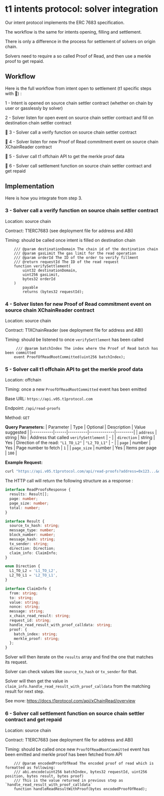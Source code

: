 # t1 intents protocol: solver integration

Our intent protocol implements the ERC 7683 specification.

The workflow is the same for intents opening, filling and settlement.


There is only a difference in the process for settlement of solvers on origin chain.

Solvers need to require a so called Proof of Read, and then use a merkle proof to get repaid.

## Workflow

Here is the full workflow from intent open to settlement (t1 specific steps with 🔴) :

1 - Intent is opened on source chain settler contract (whether on chain by user or gasslessly by solver)

2 - Solver listen for open event on source chain settler contract and fill on destination chain settler contract

🔴 3 - Solver call a verify function on source chain settler contract

🔴 4 - Solver listen for new Proof of Read commitment event on source chain XChainReader contract

🔴 5 - Solver call t1 offchain API to get the merkle proof data

🔴 6 - Solver call settlement function on source chain settler contract and get repaid

## Implementation

Here is how you integrate from step 3.

### 3 - Solver call a verify function on source chain settler contract

Location: source chain

Contract: T1ERC7683 (see deployment file for address and ABI)

Timing: should be called once intent is filled on destination chain

```solidity
    /// @param destinationDomain The chain id of the destination chain
    /// @param gasLimit The gas limit for the read operation
    /// @param orderId The ID of the order to verify fillment
    /// @return requestId The ID of the read request
    function verifySettlement(
        uint32 destinationDomain,
        uint256 gasLimit,
        bytes32 orderId
    )
        payable
        returns (bytes32 requestId);
```

### 4 - Solver listen for new Proof of Read commitment event on source chain XChainReader contract

Location: source chain

Contract: T1XChainReader (see deployment file for address and ABI)

Timing: should be listened to once `verifySettlement` has been called

```solidity
     /// @param batchIndex The index where the Proof of Read batch has been committed
    event ProofOfReadRootCommitted(uint256 batchIndex);
```

### 5 - Solver call t1 offchain API to get the merkle proof data

Location: offchain

Timing: once a new `ProofOfReadRootCommitted` event has been emitted

Base URL: `https://api.v05.t1protocol.com`

Endpoint: `/api/read-proofs`

Method: `GET`

**Query Parameters:**
| Parameter | Type | Optional | Description | Value suggested |
|-----------|------|----------|-------------|---------|
| `address` | string | No | Address that called `verifySettlement` | - |
| `direction` | string | Yes | Direction of the read: `"L1_TO_L2"` \| `"L2_TO_L1"` | - |
| `page` | number | Yes | Page number to fetch | `1` |
| `page_size` | number | Yes | Items per page | `100` |

**Example Request:**
```bash
curl "https://api.v05.t1protocol.com/api/read-proofs?address=0x123...&direction=L1_TO_L2&page=1&page_size=100"
```

The HTTP call will return the following structure as a response :

```typescript
interface ReadProofsResponse {
  results: Result[];
  page: number;
  page_size: number;
  total: number;
}

interface Result {
  source_tx_hash: string;
  message_type: number;
  block_number: number;
  message_hash: string;
  tx_sender: string;
  direction: Direction;
  claim_info: ClaimInfo;
}

enum Direction {
  L1_TO_L2 = 'L1_TO_L2',
  L2_TO_L1 = 'L2_TO_L1',
}

interface ClaimInfo {
  from: string;
  to: string;
  value: string;
  nonce: string;
  message: string;
  x_chain_read_result: string;
  request_id: string;
  handle_read_result_with_proof_calldata: string;
  proof: {
    batch_index: string;
    merkle_proof: string;
  };
}

```

Solver will then iterate on the `results` array and find the one that matches its request.

Solver can check values like `source_tx_hash` or `tx_sender` for that.

Solver will then get the value in `claim_info.handle_read_result_with_proof_calldata` from the matching result for next step.

See more: https://docs.t1protocol.com/api/xChainRead/overview

### 6 - Solver call settlement function on source chain settler contract and get repaid

Location: source chain

Contract: T1ERC7683 (see deployment file for address and ABI)

Timing: should be called once new `ProofOfReadRootCommitted` event has been emitted and merkle proof has been fetched from API

```solidity
    /// @param encodedProofOfRead The encoded proof of read which is formatted as following:
    /// abi.encode(uint256 batchIndex, bytes32 requestId, uint256 position, bytes result, bytes proof)
    /// This is the value returned in previous step as `handle_read_result_with_proof_calldata`
    function handleReadResultWithProof(bytes encodedProofOfRead);
```
